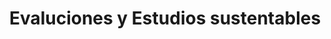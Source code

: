 ---
title: "Evaluciones y Estudios sustentables"
specialty: 
    enable : true
    main_title: "Evaluciones y Estudios sustentables"
    case_studies1: Casos de
    case_studies2: Estudio
    main_bg_image_webp: images/backgrounds/Banner-1.webp
    main_bg_image: images/backgrounds/Banner-1.jpg
    image_webp: images/specialties/evaluations-studies/Evaluaciones-y-estudios-icono-1.png
    image: images/specialties/evaluations-studies/Evaluaciones-y-estudios-icono-1.png
    extra_title : Más de 20 proyectos similares
    extra_content : sobre evaluaciones y estudios sustentables en el ámbito nacional e internacional
    bg_image : "images/backgrounds/Background-blanco-2.jpg"
    bg_image_webp : "images/backgrounds/Background-blanco-2.jpg"
    description : "This is meta description"
    subtitle: "Soluciones para ciudades y edificaciones"
    text: "Creamos soluciones para ciudades y edificaciones que reduzcan los costos de inversión y mantenimiento, mejoren la calidad de vida de sus habitantes y tengan un buen desempeño ambiental y energético."
    icon: ""
    casestudy_item:
      # casestudy item loop
      - name: "Factibilidad de Aprovechamiento Energético y Material de Residuos Sólidos Urbanos (RSU)"
        case_locations: Ciudad de México y Estado de México, México
        case_years: "2018"
        case_clients: CC Inversionistas
        case_id: ph1
        case_content: "Se realizó una investigación de campo para identificar el tipo de residuos que llegan a los rellenos sanitarios de las zonas metropolitanas del valle de Toluca y del valle de México. Además de la caracterización física, se realizaron pruebas de laboratorio para tener más datos de su composición, como la humedad y el poder calórico de los mismos. Con base en esa información se emitió una opinión sobre la factibilidad técnica de establecer una planta de reciclaje o de generación eléctrica a través de los RSU generados en la región."
        tab_image: images/specialties/evaluations-studies/Evaluacion-caso1.png
        tab_image_webp: images/specialties/evaluations-studies/Evaluacion-caso1.png
        case_image: images/specialties/evaluations-studies/Evaluacion-caso1.png
        case_image_webp: images/specialties/evaluations-studies/Evaluacion-caso1.png
      # casestudy item loop
      - name: "Estudio sobre los residuos de construcción y los residuos de ocupación de la vivienda social en México"
        case_locations: México
        case_years: "2017"
        case_clients: Infonavit
        case_id: ph2
        case_content: "Estudio para la definición de estrategias o mecanismos promovidos por el instituto, para el manejo adecuado de los residuos generados durante la construcción de unidades habitacionales y en la ocupación de la vivienda. El objetivo de desarrollar dichas estrategias es mejorar las condiciones de vida de los derechohabientes en las unidades habitacionales financiadas por el instituto."
        tab_image: images/specialties/evaluations-studies/Evaluacion-caso2.png
        tab_image_webp: images/specialties/evaluations-studies/Evaluacion-caso2.png
        case_image: images/specialties/evaluations-studies/Evaluacion-caso2.png
        case_image_webp: images/specialties/evaluations-studies/Evaluacion-caso2.png
      # casestudy item loop
      - name: "Estudios Ambientales para un Parque Eólico"
        case_locations: Reynosa, Tamaulipas, México
        case_years: 2016-2017
        case_clients: ZUMA ENERGÍA
        case_id: ph3
        case_content: "Se elaboraron diversos servicios de apoyo para el establecimiento de un parque eólico y sus líneas de transmisión, con una capacidad instalada mayor a los 400 MW. Para alcanzar el desarrollo de este proyecto, se realizaron varios servicios, como: analizar factibilidades ambientales de otras opciones, auditoría ambiental (Due Diligence), estudios de flora y fauna, Manifestación de Impacto Ambiental, Estudios Técnico Justificativo para cambio de Uso de Suelo, entre otros. Para el desarrollo del proyecto se propusieron estrategias y conductas que sirvieran para mantener en buen estatus el medio ambiente circundante."
        tab_image: images/specialties/evaluations-studies/Evaluacion-caso3.png
        tab_image_webp: images/specialties/evaluations-studies/Evaluacion-caso3.png
        case_image: images/specialties/evaluations-studies/Evaluacion-caso3.png
        case_image_webp: images/specialties/evaluations-studies/Evaluacion-caso3.png
---